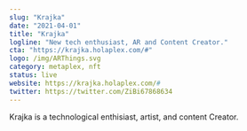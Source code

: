 ```yaml
---
slug: "Krajka"
date: "2021-04-01"
title: "Krajka"
logline: "New tech enthusiast, AR and Content Creator."
cta: "https://krajka.holaplex.com/#"
logo: /img/ARThings.svg
category: metaplex, nft
status: live
website: https://krajka.holaplex.com/#
twitter: https://twitter.com/ZiBi67868634
---
```


Krajka is a technological enthisiast, artist, and content Creator.
